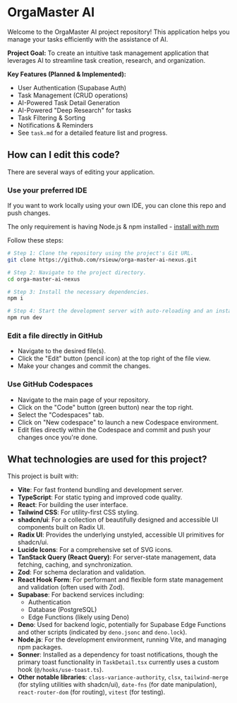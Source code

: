 # OrgaMaster AI

Welcome to the OrgaMaster AI project repository! This application helps you manage your tasks efficiently with the assistance of AI.

**Project Goal:** To create an intuitive task management application that leverages AI to streamline task creation, research, and organization.

**Key Features (Planned & Implemented):**

* User Authentication (Supabase Auth)
* Task Management (CRUD operations)
* AI-Powered Task Detail Generation
* AI-Powered "Deep Research" for tasks
* Task Filtering & Sorting
* Notifications & Reminders
* See `task.md` for a detailed feature list and progress.

## How can I edit this code?

There are several ways of editing your application.

### Use your preferred IDE

If you want to work locally using your own IDE, you can clone this repo and push changes.

The only requirement is having Node.js & npm installed - [install with nvm](https://github.com/nvm-sh/nvm#installing-and-updating)

Follow these steps:

```sh
# Step 1: Clone the repository using the project's Git URL.
git clone https://github.com/rsieuw/orga-master-ai-nexus.git

# Step 2: Navigate to the project directory.
cd orga-master-ai-nexus

# Step 3: Install the necessary dependencies.
npm i

# Step 4: Start the development server with auto-reloading and an instant preview.
npm run dev
```

### Edit a file directly in GitHub

* Navigate to the desired file(s).
* Click the "Edit" button (pencil icon) at the top right of the file view.
* Make your changes and commit the changes.

### Use GitHub Codespaces

* Navigate to the main page of your repository.
* Click on the "Code" button (green button) near the top right.
* Select the "Codespaces" tab.
* Click on "New codespace" to launch a new Codespace environment.
* Edit files directly within the Codespace and commit and push your changes once you're done.

## What technologies are used for this project?

This project is built with:

* **Vite**: For fast frontend bundling and development server.
* **TypeScript**: For static typing and improved code quality.
* **React**: For building the user interface.
* **Tailwind CSS**: For utility-first CSS styling.
* **shadcn/ui**: For a collection of beautifully designed and accessible UI components built on Radix UI.
* **Radix UI**: Provides the underlying unstyled, accessible UI primitives for shadcn/ui.
* **Lucide Icons**: For a comprehensive set of SVG icons.
* **TanStack Query (React Query)**: For server-state management, data fetching, caching, and synchronization.
* **Zod**: For schema declaration and validation.
* **React Hook Form**: For performant and flexible form state management and validation (often used with Zod).
* **Supabase**: For backend services including:
  * Authentication
  * Database (PostgreSQL)
  * Edge Functions (likely using Deno)
* **Deno**: Used for backend logic, potentially for Supabase Edge Functions and other scripts (indicated by `deno.jsonc` and `deno.lock`).
* **Node.js**: For the development environment, running Vite, and managing npm packages.
* **Sonner**: Installed as a dependency for toast notifications, though the primary toast functionality in `TaskDetail.tsx` currently uses a custom hook (`@/hooks/use-toast.ts`).
* **Other notable libraries**: `class-variance-authority`, `clsx`, `tailwind-merge` (for styling utilities with shadcn/ui), `date-fns` (for date manipulation), `react-router-dom` (for routing), `vitest` (for testing).
